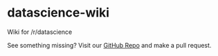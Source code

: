 # datascience-wiki

Wiki for /r/datascience

See something missing? Visit our [GitHub Repo](https://github.com/vogt4nick/datascience-wiki) and make a pull request.
